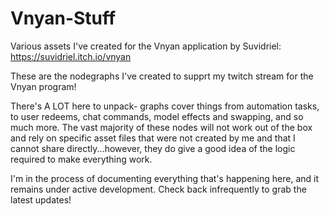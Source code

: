 # Vnyan-Stuff
Various assets I've created for the Vnyan application by Suvidriel: https://suvidriel.itch.io/vnyan

These are the nodegraphs I've created to supprt my twitch stream for the Vnyan program!

There's A LOT here to unpack- graphs cover things from automation tasks, to user redeems, chat commands, model effects and swapping, and so much more. The vast majority of these nodes will not work out of the box and rely on specific asset files that were not created by me and that I cannot share directly...however, they do give a good idea of the logic required to make everything work.

I'm in the process of documenting everything that's happening here, and it remains under active development. Check back infrequently to grab the latest updates!
